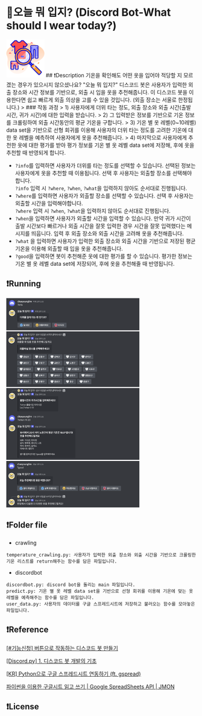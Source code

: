  👕오늘 뭐 입지?  (Discord Bot-What should I wear today?)
 =============
<img src="./img/2.png" width="20%"/>
## ❗️Description
기온을 확인해도 어떤 옷을 입어야 적당할 지 모르겠는 경우가 있으시지 않으셨나요? "오늘 뭐 입지?" 디스코드 봇은 사용자가 입력한 외출 장소와 시간 정보를 기반으로, 외출 시 입을 옷을 추천해줍니다. 이 디스코드 봇을 이용한다면 쉽고 빠르게 외출 의상을 고를 수 있을 것입니다.
(외출 장소는 서울로 한정됩니다.)
> ### 작동 과정
> 1) 사용자에게 더위 타는 정도, 외출 장소와 외출 시간(출발 시간, 귀가 시간)에 대한 입력을 받습니다.
> 2) 그 입력받은 정보를 기반으로 기온 정보를 크롤링하여 외출 시간동안의 평균 기온을 구합니다.
> 3) 기온 별 옷 레벨(0~10레벨) data set을 기반으로 선형 회귀를 이용해 사용자의 더위 타는 정도를 고려한 기온에 대한 옷 레벨을 예측하여 사용자에게 옷을 추천해줍니다.
> 4) 마지막으로 사용자에게 추천한 옷에 대한 평가를 받아 평가 정보를 기온 별 옷 레벨 data set에 저장해, 후에 옷을 추천할 때 반영되게 합니다.

- `?info`를 입력하면 사용자가 더위를 타는 정도를 선택할 수 있습니다. 선택된 정보는 사용자에게 옷을 추천할 때 이용됩니다. 선택 후 사용자는 외출할 장소를 선택해야합니다.  
  `?info` 입력 시 `?where`, `?when`, `?what`을 입력하지 않아도 순서대로 진행됩니다.
- `?where`를 입력하면 사용자가 외출할 장소를 선택할 수 있습니다. 선택 후 사용자는 외출할 시간을 입력해야합니다.  
  `?where` 입력 시 `?when`, `?what`을 입력하지 않아도 순서대로 진행됩니다.
- `?when`을 입력하면 사용자가 외출할 시간을 입력할 수 있습니다. 만약 귀가 시간이 출발 시간보다 빠르거나 외출 시간을 잘못 입력한 경우 시간을 잘못 입력했다는 메시지를 띄웁니다. 입력 후  외출 장소와 외출 시간을 고려해 옷을 추천해줍니다.
- `?what` 을 입력하면 사용자가 입력한 외출 장소와 외출 시간을 기반으로 저장된 평균 기온을 이용해 외출할 때 입을 옷을 추천해줍니다.
- `?good`을 입력하면 봇이 추천해준 옷에 대한 평가를 할 수 있습니다. 평가한 정보는 기온 별 옷 레벨 data set에 저장되어, 후에 옷을 추천해줄 때 반영됩니다.  

## ❗️Running
<img src="./img/info1.png" width="70%"/>
<img src="./img/where.png" width="70%"/>
<img src="./img/when.png" width="70%"/>
<img src="./img/good.png" width="70%"/>  


## ❗️Folder file
- crawling
```
temperature_crawling.py: 사용자가 입력한 외출 장소와 외출 시간을 기반으로 크롤링한 기온 리스트를 return해주는 함수를 담은 파일입니다.
```
- discordbot
```
discordbot.py: discord bot을 돌리는 main 파일입니다.
predict.py: 기온 별 옷 레벨 data set을 기반으로 선형 회귀를 이용해 기온에 맞는 옷 레벨을 예측해주는 함수를 담은 파일입니다.
user_data.py: 사용자의 데이터를 구글 스프레드시트에 저장하고 불러오는 함수를 모아놓은 파일입니다.
```  

## ❗️Reference
[[#기능신청] 버튼으로 작동하는 디스코드 봇 만들기](https://www.youtube.com/watch?v=xPAEcn99JxY)  

[[Discord.py] 1. 디스코드 봇 개발의 기초](https://www.jongung.com/199)  

[[KR] Python으로 구글 스프레드시트 연동하기 (ft. gspread)](https://lucaseo.github.io/posts/2020-04-12-python-spreadsheet-gspread/)  

[파이썬을 이용한 구글시트 읽고 쓰기 | Google SpreadSheets API | JMON](https://velog.io/@jmon/%EA%B5%AC%EA%B8%80%EC%8B%9C%ED%8A%B8-API-%EB%A5%BC-%EC%9D%B4%EC%9A%A9%ED%95%9C-%EC%9D%BD%EA%B3%A0-%EC%93%B0%EA%B8%B0-Google-SpreadSheets-API-JMON)  


## ❗️License
